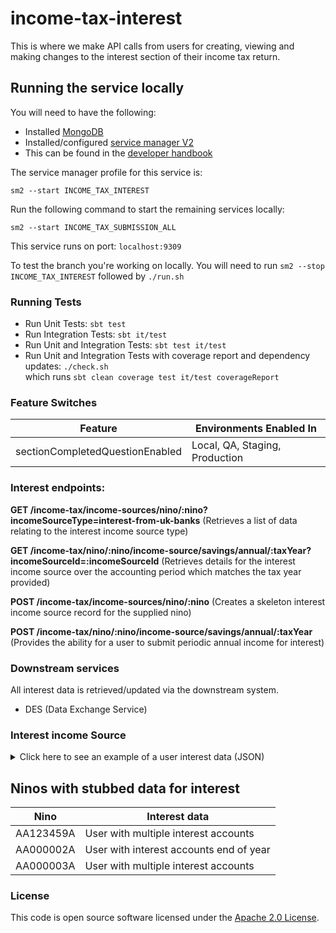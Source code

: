 
# income-tax-interest

This is where we make API calls from users for creating, viewing and making changes to the interest section of their income tax return.

## Running the service locally

You will need to have the following:
- Installed [MongoDB](https://docs.mongodb.com/manual/installation/)
- Installed/configured [service manager V2](https://github.com/hmrc/sm2)
- This can be found in the [developer handbook](https://docs.tax.service.gov.uk/mdtp-handbook/documentation/developer-set-up/)

The service manager profile for this service is:

    sm2 --start INCOME_TAX_INTEREST
Run the following command to start the remaining services locally:

    sm2 --start INCOME_TAX_SUBMISSION_ALL

This service runs on port: `localhost:9309`

To test the branch you're working on locally. You will need to run `sm2 --stop INCOME_TAX_INTEREST` followed by
`./run.sh`


### Running Tests
- Run Unit Tests:  `sbt test`
- Run Integration Tests: `sbt it/test`
- Run Unit and Integration Tests: `sbt test it/test`
- Run Unit and Integration Tests with coverage report and dependency updates: `./check.sh`<br/>
  which runs `sbt clean coverage test it/test coverageReport`

### Feature Switches
| Feature                | Environments Enabled In        |
|------------------------|--------------------------------|
| sectionCompletedQuestionEnabled                  | Local, QA, Staging, Production |

### Interest endpoints:

**GET     /income-tax/income-sources/nino/:nino?incomeSourceType=interest-from-uk-banks** (Retrieves a list of data relating to the interest income source type)

**GET     /income-tax/nino/:nino/income-source/savings/annual/:taxYear?incomeSourceId=:incomeSourceId** (Retrieves details for the interest income source over the accounting period which matches the tax year provided)

**POST    /income-tax/income-sources/nino/:nino** (Creates a skeleton interest income source record for the supplied nino)

**POST    /income-tax/nino/:nino/income-source/savings/annual/:taxYear** (Provides the ability for a user to submit periodic annual income for interest)

### Downstream services

All interest data is retrieved/updated via the downstream system.

- DES (Data Exchange Service)

### Interest income Source

<details>
<summary>Click here to see an example of a user interest data (JSON)</summary>

```json
[
  {
      "incomeSourceId": "000000000000001",
      "incomeSourceName": "Bank Account 1",
      "identifier": "AA111111A",
      "incomeSourceType": "interest-from-uk-banks"
  },
  {
      "incomeSourceId": "000000000000002",
      "incomeSourceName": "Bank Account 2",
      "identifier": "AA111111A",
      "incomeSourceType": "interest-from-uk-banks"
  },
  {
      "incomeSourceId": "000000000000003",
      "incomeSourceName": "Bank Account 3",
      "identifier": "AA111111A",
      "incomeSourceType": "interest-from-uk-banks"
  }
]
```

</details>

## Ninos with stubbed data for interest

| Nino      | Interest data                           |
|-----------|-----------------------------------------|
| AA123459A | User with multiple interest accounts    |
| AA000002A | User with interest accounts end of year |
| AA000003A | User with multiple interest accounts    |

### License

This code is open source software licensed under the [Apache 2.0 License]("http://www.apache.org/licenses/LICENSE-2.0.html").
